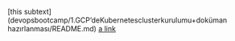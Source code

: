 [this subtext](devopsbootcamp/1.GCP’deKubernetesclusterkurulumu+doküman hazırlanması/README.md)
[a link]([https://github.com/user/repo/blob/branch/other_file.md](https://github.com/selmanparlak/devopsbootcamp/blob/main/1.%20GCP%E2%80%99de%20Kubernetes%20cluster%20kurulumu%20%2B%20dok%C3%BCman%20haz%C4%B1rlanmas%C4%B1/README.md))
